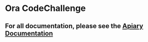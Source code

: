 # Ora CodeChallenge

## For all documentation, please see the [Apiary Documentation](http://docs.testapi1394.apiary.io/#)
